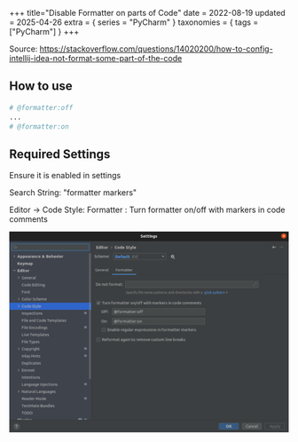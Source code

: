 +++
title="Disable Formatter on parts of Code"
date = 2022-08-19
updated = 2025-04-26
extra = { series = "PyCharm" }
taxonomies = { tags = ["PyCharm"] }
+++

Source: <https://stackoverflow.com/questions/14020200/how-to-config-intellij-idea-not-format-some-part-of-the-code>

## How to use

```python
# @formatter:off
...
# @formatter:on
```

## Required Settings

Ensure it is enabled in settings

Search String: "formatter markers"

Editor -> Code Style: Formatter : Turn formatter on/off with markers in code comments

![Screen Shot](scrshot.png)
